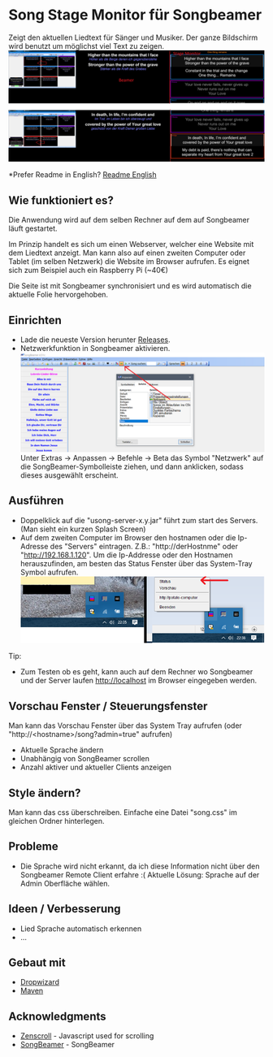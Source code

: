 # Song Stage Monitor für Songbeamer

Zeigt den aktuellen Liedtext für Sänger und Musiker. 
Der ganze Bildschirm wird benutzt um möglichst viel Text zu zeigen.
![Alt text](/screenshot.png?raw=true "Screenshots")

*Prefer Readme in English? [Readme English](README.en.md)

## Wie funktioniert es?

Die Anwendung wird auf dem selben Rechner auf dem auf Songbeamer läuft gestartet.

Im Prinzip handelt es sich um einen Webserver, welcher eine Website mit dem Liedtext anzeigt.
Man kann also auf einen zweiten Computer oder Tablet (im selben Netzwerk) die Website im Browser aufrufen. 
Es eignet sich zum Beispiel auch ein Raspberry Pi (~40€)

Die Seite ist mit Songbeamer synchronisiert und es wird automatisch die aktuelle Folie hervorgehoben.

## Einrichten
* Lade die neueste Version herunter [Releases](https://github.com/tim4724/u-song-Stage-Monitor-for-Songbeamer/releases).
* Netzwerkfunktion in Songbeamer aktivieren. 
![Alt text](/src/main/resources/assets/img/tutorial.png?raw=true "Netzwerk funktion aktivieren")
Unter Extras -> Anpassen -> Befehle -> Beta das Symbol "Netzwerk" auf die SongBeamer-Symbolleiste ziehen, und dann anklicken, sodass dieses ausgewählt erscheint.


## Ausführen
* Doppelklick auf die "usong-server-x.y.jar" führt zum start des Servers. (Man sieht ein kurzen Splash Screen)
* Auf dem zweiten Computer im Browser den hostnamen oder die Ip-Adresse des "Servers" eintragen.
Z.B.: "http://derHostnme" oder "http://192.168.1.120". 
Um die Ip-Addresse oder den Hostnamen herauszufinden, am besten das Status Fenster über das System-Tray Symbol aufrufen.
![Alt text](/system-tray-status-icon-example.png?raw=true "System Tray Status Symbol")

Tip: 
* Zum Testen ob es geht, kann auch auf dem Rechner wo Songbeamer und der Server laufen [http://localhost](http://localhost) im Browser eingegeben werden.

## Vorschau Fenster / Steuerungsfenster
Man kann das Vorschau Fenster über das System Tray aufrufen (oder "http://&lt;hostname&gt;/song?admin=true" aufrufen)
* Aktuelle Sprache ändern
* Unabhängig von SongBeamer scrollen
* Anzahl aktiver und aktueller Clients anzeigen

## Style ändern?
Man kann das css überschreiben. Einfache eine Datei "song.css" im gleichen Ordner hinterlegen.

## Probleme
* Die Sprache wird nicht erkannt, da ich diese Information nicht über den Songbeamer Remote Client erfahre :(
Aktuelle Lösung: Sprache auf der Admin Oberfläche wählen.

## Ideen / Verbesserung
* Lied Sprache automatisch erkennen
* ...

## Gebaut mit
* [Dropwizard](http://www.dropwizard.io/)
* [Maven](https://maven.apache.org/)

## Acknowledgments
* [Zenscroll](https://github.com/zengabor/zenscroll) - Javascript used for scrolling
* [SongBeamer](https://songbeamer.de/) - SongBeamer